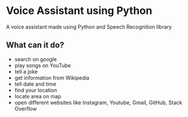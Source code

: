 # Voice Assistant using Python

A voice assistant made using Python and Speech Recognition library

## What can it do?
* search on google
* play songs on YouTube
* tell a joke
* get information from Wikipedia
* tell date and time
* find your location
* locate area on map
* open different websites like Instagram, Youtube, Gmail, GitHub, Stack Overflow
